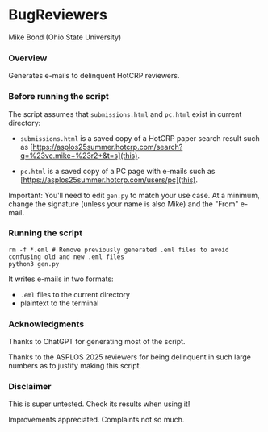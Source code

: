 # BugReviewers

Mike Bond (Ohio State University)

### Overview

Generates e-mails to delinquent HotCRP reviewers.

### Before running the script

The script assumes that `submissions.html` and `pc.html` exist in current directory:

* `submissions.html` is a saved copy of a HotCRP paper search result such as [https://asplos25summer.hotcrp.com/search?q=%23vc.mike+%23r2+&t=s](this).

* `pc.html` is a saved copy of a PC page with e-mails such as [https://asplos25summer.hotcrp.com/users/pc](this).

Important: You'll need to edit `gen.py` to match your use case. At a minimum, change the signature (unless your name is also Mike) and the "From" e-mail.

### Running the script

```
rm -f *.eml # Remove previously generated .eml files to avoid confusing old and new .eml files
python3 gen.py
```

It writes e-mails in two formats:
* `.eml` files to the current directory
* plaintext to the terminal

### Acknowledgments

Thanks to ChatGPT for generating most of the script.

Thanks to the ASPLOS 2025 reviewers for being delinquent in such large numbers as to justify making this script.

### Disclaimer

This is super untested. Check its results when using it!

Improvements appreciated. Complaints not so much.
